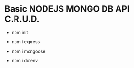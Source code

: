 <h1>Basic NODEJS MONGO DB API C.R.U.D.</h1>

- npm init

- npm i express

- npm i mongoose

- npm i dotenv


